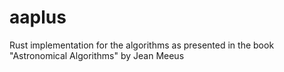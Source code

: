 # aaplus
Rust implementation for the algorithms as presented in the book "Astronomical Algorithms" by Jean Meeus

